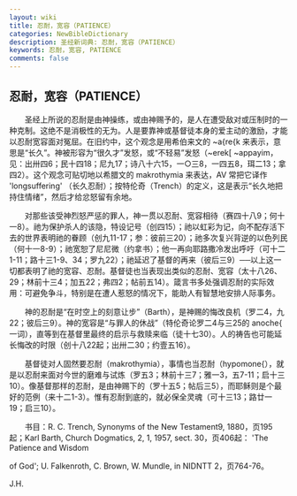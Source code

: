 ```yaml
---
layout: wiki
title: 忍耐，宽容（PATIENCE）
categories: NewBibleDictionary
description: 圣经新词典: 忍耐，宽容（PATIENCE）
keywords: 忍耐，宽容, PATIENCE
comments: false
---
```


## 忍耐，宽容（PATIENCE）

　　圣经上所说的忍耐是由神操练，或由神赐予的，是人在遭受敌对或压制时的一种克制。这绝不是消极性的无为。人是要靠神或基督徒本身的爱主动的激励，才能以忍耐宽容面对冤屈。在旧约中，这个观念是用希伯来文的 ~a{re{k 来表示，意思是“长久”。神被形容为“很久才”发怒，或“不轻易”发怒（~erek[ ~appayim，见：出卅四6；民十四18；尼九17；诗八十六15，一○三8，一四五8，珥二13；拿四2）。这个观念可贴切地以希腊文的 makrothymia 来表达，AV 常把它译作 'longsuffering' （长久忍耐）；按特伦奇（Trench）的定义，这是表示“长久地把持住情绪”，然后才给忿怒留有余地。

　　对那些该受神烈怒严惩的罪人，神一贯以忍耐、宽容相待（赛四十八9；何十一8）。祂为保护杀人的该隐，特设记号（创四15）；祂以虹彩为记，向不配存活下去的世界表明祂的眷顾（创九11-17；参：彼前三20）；祂多次复兴背逆的以色列民（何十一8-9）；祂宽恕了尼尼微（约拿书）；他一再向耶路撒冷发出呼吁（可十二1-11；路十三1-9、34；罗九22）；祂延迟了基督的再来（彼后三9）──以上这一切都表明了祂的宽容、忍耐。基督徒也当表现出类似的忍耐、宽容（太十八26、29；林前十三4；加五22；弗四2；帖前五14）。箴言书多处强调忍耐的实际效用：可避免争斗，特别是在遭人惹怒的情况下，能助人有智慧地安排人际事务。

　　神的忍耐是“在时空上的刻意让步”（Barth），是神赐的悔改良机（罗二4，九22；彼后三9）。神的宽容是“与罪人的休战”（特伦奇论罗二4与三25的 anoche{ 一词），直等到在基督里最终的启示与救赎来临（徒十七30）。人的祷告也可能延长悔改的时限（创十八22起；出卅二30；约壹五16）。

　　基督徒对人固然要忍耐（makrothymia），事情也当忍耐（hypomone{），就是以忍耐来面对今世的磨难与试炼（罗五3；林前十三7；雅一3，五7-11；启十三10）。像基督那样的忍耐，是由神赐下的（罗十五5；帖后三5），而耶稣则是个最好的范例（来十二1-3）。惟有忍耐到底的，就必保全灵魂（可十三13；路廿一19；启三10）。

　　书目：R. C. Trench, Synonyms of the New Testament9, 1880，页195起；Karl Barth, Church Dogmatics, 2, 1, 1957, sect. 30，页406起： 'The Patience and Wisdom

of God'; U. Falkenroth, C. Brown, W. Mundle, in NIDNTT 2，页764-76。

J.H.








